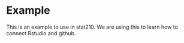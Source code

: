 # Example
This is an example to use in stat210. 
We are using this to learn how to connect Rstudio and github.  